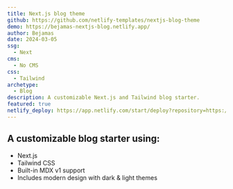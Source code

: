 ```yaml
---
title: Next.js blog theme
github: https://github.com/netlify-templates/nextjs-blog-theme
demo: https://bejamas-nextjs-blog.netlify.app/
author: Bejamas
date: 2024-03-05
ssg:
  - Next
cms:
  - No CMS
css:
  - Tailwind 
archetype:
  - Blog
description: A customizable Next.js and Tailwind blog starter.
featured: true
netlify_deploy: https://app.netlify.com/start/deploy?repository=https://github.com/netlify-templates/nextjs-blog-theme
---
```


## A customizable blog starter using:

- Next.js
- Tailwind CSS
- Built-in MDX v1 support
- Includes modern design with dark & light themes



